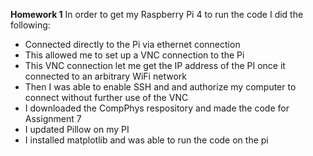 **Homework 1**
In order to get my Raspberry Pi 4 to run the code I did the following:
* Connected directly to the Pi via ethernet connection
* This allowed me to set up a VNC connection to the Pi
* This VNC connection let me get the IP address of the PI once it connected to an arbitrary WiFi network
* Then I was able to enable SSH and and authorize my computer to connect without further use of the VNC
* I downloaded the CompPhys respository and made the code for Assignment 7
* I updated Pillow on my PI
* I installed matplotlib and was able to run the code on the pi